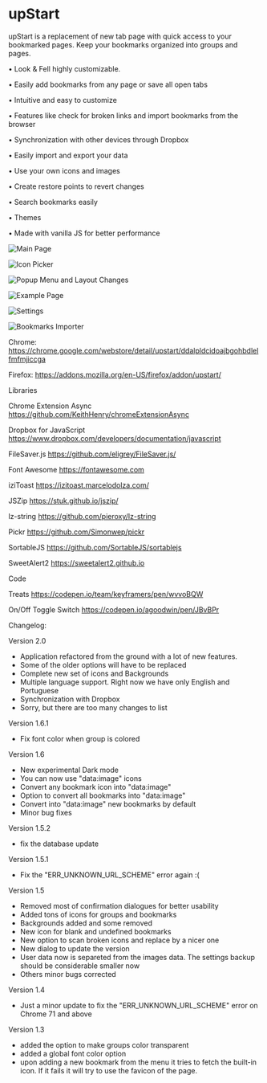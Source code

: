 # upStart

upStart is a replacement of new tab page with quick access to your bookmarked pages.
Keep your bookmarks organized into groups and pages.

• Look & Fell highly customizable.

• Easily add bookmarks from any page or save all open tabs

• Intuitive and easy to customize

• Features like check for broken links and import bookmarks from the browser

• Synchronization with other devices through Dropbox

• Easily import and export your data

• Use your own icons and images

• Create restore points to revert changes

• Search bookmarks easily

• Themes

• Made with vanilla JS for better performance


![Main Page](screenshots/1.png?raw=true "Main Page")

![Icon Picker](screenshots/2.png?raw=true "Icon Picker")

![Popup Menu and Layout Changes](screenshots/3.png?raw=true "Popup Menu and Layout Changes")

![Example Page](screenshots/4.png?raw=true "Example Page")

![Settings](screenshots/5.png?raw=true "Settings")

![Bookmarks Importer](screenshots/6.png?raw=true "Bookmarks Importer")


Chrome: https://chrome.google.com/webstore/detail/upstart/ddalpldcidoajbgohbdlelfmfmjiccga

Firefox: https://addons.mozilla.org/en-US/firefox/addon/upstart/







Libraries

Chrome Extension Async
https://github.com/KeithHenry/chromeExtensionAsync

Dropbox for JavaScript
https://www.dropbox.com/developers/documentation/javascript

FileSaver.js
https://github.com/eligrey/FileSaver.js/

Font Awesome
https://fontawesome.com

iziToast
https://izitoast.marcelodolza.com/

JSZip
https://stuk.github.io/jszip/

lz-string
https://github.com/pieroxy/lz-string

Pickr
https://github.com/Simonwep/pickr

SortableJS
https://github.com/SortableJS/sortablejs

SweetAlert2
https://sweetalert2.github.io




Code

Treats
https://codepen.io/team/keyframers/pen/wvvoBQW

On/Off Toggle Switch
https://codepen.io/agoodwin/pen/JBvBPr



Changelog:

Version 2.0
- Application refactored from the ground with a lot of new features.
- Some of the older options will have to be replaced
- Complete new set of icons and Backgrounds
- Multiple language support. Right now we have only English and Portuguese
- Synchronization with Dropbox
- Sorry, but there are too many changes to list

Version 1.6.1
- Fix font color when group is colored

Version 1.6
- New experimental Dark mode
- You can now use "data:image" icons
- Convert any bookmark icon into "data:image"
- Option to convert all bookmarks into "data:image"
- Convert into "data:image" new bookmarks by default
- Minor bug fixes

Version 1.5.2
- fix the database update

Version 1.5.1
- Fix the "ERR_UNKNOWN_URL_SCHEME" error again :(

Version 1.5
- Removed most of confirmation dialogues for better usability
- Added tons of icons for groups and bookmarks
- Backgrounds added and some removed
- New icon for blank and undefined bookmarks
- New option to scan broken icons and replace by a nicer one
- New dialog to update the version
- User data now is separeted from the images data. The settings backup should be considerable smaller now
- Others minor bugs corrected

Version 1.4
- Just a minor update to fix the "ERR_UNKNOWN_URL_SCHEME" error on Chrome 71 and above

Version 1.3
- added the option to make groups color transparent
- added a global font color option
- upon adding a new bookmark from the menu it tries to fetch the built-in icon. If it fails it will try to use the favicon of the page.
